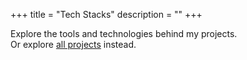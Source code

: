 +++
title = "Tech Stacks"
description = ""
+++

Explore the tools and technologies behind my projects.  
Or explore [all projects](/projects) instead.
